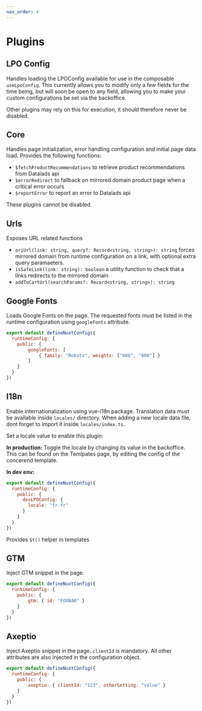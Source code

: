 ```yaml
---
nav_order: 4
---
```

# Plugins
## LPO Config
Handles loading the LPOConfig available for use in the composable `useLpoConfig`.
This currently allows you to modify only a few fields for the time being, but will soon be open to any field, allowing you to make your custom configurations be set via the backoffice.

Other plugins may rely on this for execution, it should therefore never be disabled.

## Core
Handles page initialization, error handling configuration and initial page data load.
Provides the following functions:
* `$fetchProductRecommendations` to retrieve product recommendations from Dataïads api
* `$errorRedirect` to fallback on mirrored domain product page when a critical error occurs
* `$reportError` to report an error to Dataïads api

These plugins cannot be disabled.

## Urls
Exposes URL related functions
* `oriUrl(link: string, query?: Record<string, string>): string` forces mirrored domain from runtime configuration on a link, with optional extra query paramaeters.
* `isSafeLink(link: string): boolean` a utility function to check that a links redirects to the mirrored domain
* `addToCartUrl(searchParams?: Record<string, string>): string` 

## Google Fonts
Loads Google Fonts on the page. The requested fonts must be listed in the runtime configuration using `googleFonts` attribute.
``` javascript
export default defineNuxtConfig({
  runtimeConfig: {
    public: {
        googleFonts: [
            { family: "Roboto", weights: ["600", "800"] }
        ]
    }
  }
})
```

## I18n
Enable internationalization using vue-i18n package. 
Translation data must be available inside `locales/` directory. When adding a new locale data file, dont forget to import it inside `locales/index.ts`.

Set a locale value to enable this plugin:

**In production:**
Toggle the locale by changing its value in the backoffice.
This can be found on the Temlpates page, by editing the config of the concerend template.

**In dev env:**
``` javascript
export default defineNuxtConfig({
  runtimeConfig: {
    public: {
      devLPOConfig: {
        locale: "fr-fr"
      }
    }
  }
})
```

Provides `$t()` helper in templates


## GTM
Inject GTM snippet in the page.
``` javascript
export default defineNuxtConfig({
  runtimeConfig: {
    public: {
        gtm: { id: "FOOBAR" }
    }
  }
})
```

## Axeptio
Inject Axeptio snippet in the page. `clientId` is mandatory. All other attributes are also injected in the configuration object.

``` javascript
export default defineNuxtConfig({
  runtimeConfig: {
    public: {
        axeptio: { clientId: "123", otherSetting: "value" }
    }
  }
})
```